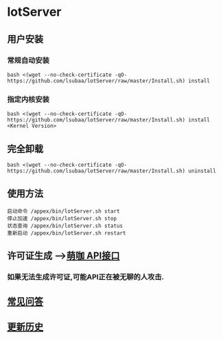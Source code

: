 # lotServer


## 用户安装
### 常规自动安装
```
bash <(wget --no-check-certificate -qO- https://github.com/lsubaa/lotServer/raw/master/Install.sh) install
```

### 指定内核安装
```
bash <(wget --no-check-certificate -qO- https://github.com/lsubaa/lotServer/raw/master/Install.sh) install <Kernel Version>
```

## 完全卸载
```
bash <(wget --no-check-certificate -qO- https://github.com/lsubaa/lotServer/raw/master/Install.sh) uninstall
```

## 使用方法
```
启动命令 /appex/bin/lotServer.sh start
停止加速 /appex/bin/lotServer.sh stop
状态查询 /appex/bin/lotServer.sh status
重新启动 /appex/bin/lotServer.sh restart
```

## 许可证生成 -->[萌咖 API接口](https://moeclub.org/api)  
### 如果无法生成许可证,可能API正在被无聊的人攻击.

## [常见问答](https://github.com/MoeClub/lotServer/wiki)     

## [更新历史](http://download.appexnetworks.com.cn/releaseNotes/)     

  
